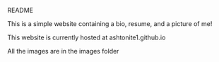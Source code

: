 README

This is a simple website containing a bio, resume, and a picture of me!

This website is currently hosted at ashtonite1.github.io

All the images are in the images folder